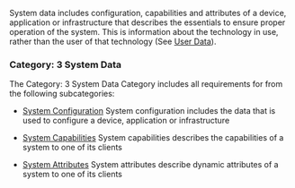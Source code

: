 System data includes configuration, capabilities and attributes of a device,
application or infrastructure that describes the essentials to ensure
proper operation of the system. This is information about the technology in use,
rather than the user of that technology (See [User Data](user_data.html)).
<span id='3-system-data'/>
### Category: 3 System Data

The Category: 3 System Data Category includes all requirements for from the following subcategories:
 * [System Configuration](system_configuration.html)
   System configuration includes the data that is used to configure a device, application or infrastructure

 * [System Capabilities](system_capabilities.html)
   System capabilities describes the capabilities of a system to one of its clients

 * [System Attributes](system_attributes.html)
   System attributes describe dynamic attributes of a system to one of its clients


